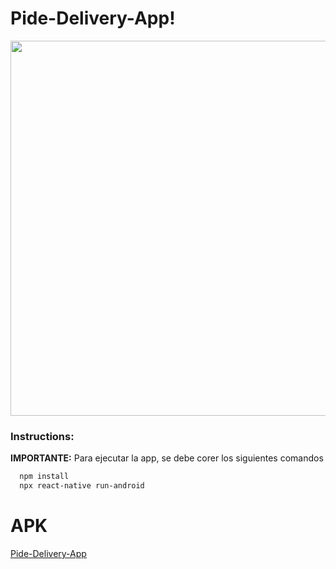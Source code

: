 # Pide-Delivery-App!

<div>
    <img  height = "600" src='https://user-images.githubusercontent.com/71783387/135901086-b00db2ec-8bae-4674-af55-a6ba811e519f.png'>
    </img>
</div>
            
### Instructions: 
**IMPORTANTE:** Para ejecutar la app, se debe corer los siguientes comandos

```bash
  npm install
  npx react-native run-android
```

# APK 
<a href="https://drive.google.com/file/d/1AFqN3vsWmR9dPiQbmmntFU1iA2hbKBKS/view?usp=sharing" target="_blank">Pide-Delivery-App</a>
    
